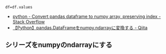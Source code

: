 ```
df=df.values
```
* [python - Convert pandas dataframe to numpy array, preserving index - Stack Overflow](https://stackoverflow.com/questions/13187778/convert-pandas-dataframe-to-numpy-array-preserving-index)
* [【Python】pandas.DataFrameをnumpy.ndarrayに変換する - Qiita](https://qiita.com/stokes/items/3b98a64bacb5ecc527c2)

## シリーズをnumpyのndarrayにする
